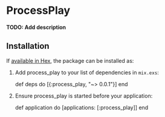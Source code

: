 # ProcessPlay

**TODO: Add description**

## Installation

If [available in Hex](https://hex.pm/docs/publish), the package can be installed as:

  1. Add process_play to your list of dependencies in `mix.exs`:

        def deps do
          [{:process_play, "~> 0.0.1"}]
        end

  2. Ensure process_play is started before your application:

        def application do
          [applications: [:process_play]]
        end

